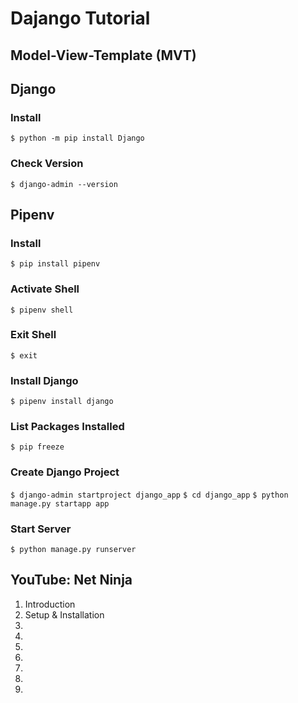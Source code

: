 # Dajango Tutorial

## Model-View-Template (MVT)

## Django

### Install

`$ python -m pip install Django`

### Check Version

`$ django-admin --version`

## Pipenv

### Install

`$ pip install pipenv`

### Activate Shell

`$ pipenv shell`

### Exit Shell

`$ exit`

### Install Django

`$ pipenv install django`

### List Packages Installed

`$ pip freeze`

### Create Django Project

`$ django-admin startproject django_app`
`$ cd django_app`
`$ python manage.py startapp app`

### Start Server

`$ python manage.py runserver`

## YouTube: Net Ninja

1. Introduction
2. Setup & Installation
3.
4.
5.
6.
7.
8.
9.
